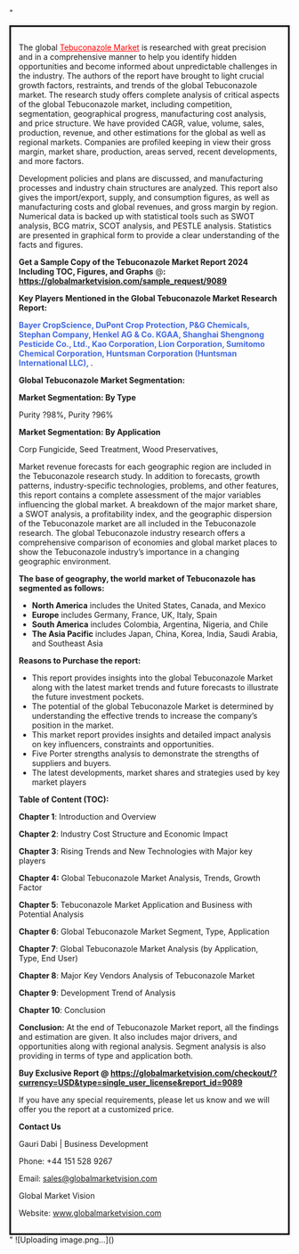 "<div style='border: 3px solid black; padding: 1em;'>

The global <a style='color: #ff0000;' href='https://globalmarketvision.com/reports/global-tebuconazole-market/9089'>Tebuconazole Market</a> is researched with great precision and in a comprehensive manner to help you identify hidden opportunities and become informed about unpredictable challenges in the industry. The authors of the report have brought to light crucial growth factors, restraints, and trends of the global Tebuconazole market. The research study offers complete analysis of critical aspects of the global Tebuconazole market, including competition, segmentation, geographical progress, manufacturing cost analysis, and price structure. We have provided CAGR, value, volume, sales, production, revenue, and other estimations for the global as well as regional markets. Companies are profiled keeping in view their gross margin, market share, production, areas served, recent developments, and more factors.

Development policies and plans are discussed, and manufacturing processes and industry chain structures are analyzed. This report also gives the import/export, supply, and consumption figures, as well as manufacturing costs and global revenues, and gross margin by region. Numerical data is backed up with statistical tools such as SWOT analysis, BCG matrix, SCOT analysis, and PESTLE analysis. Statistics are presented in graphical form to provide a clear understanding of the facts and figures.

<strong>Get a Sample Copy of the Tebuconazole Market Report 2024 Including TOC, Figures, and Graphs</strong> @<strong>:</strong><strong> <a style='color: #ff0000;' href='https://globalmarketvision.com/sample_request/9089?utm_source=linkedinPulse&utm_medium=Dhiraj&utm_campaign=SN'><strong>https://globalmarketvision.com/sample_request/9089</strong></a></strong>

<strong>Key Players Mentioned in the Global Tebuconazole Market Research Report:</strong>

<strong style='color: #4169e1;'>Bayer CropScience, DuPont Crop Protection, P&G Chemicals, Stephan Company, Henkel AG & Co. KGAA, Shanghai Shengnong Pesticide Co.,  Ltd., Kao Corporation, Lion Corporation, Sumitomo Chemical Corporation, Huntsman Corporation (Huntsman International LLC), .

</strong>

<strong>Global Tebuconazole Market Segmentation:</strong>

<strong>Market Segmentation: By Type</strong>

Purity ?98%, Purity ?96%

<strong>Market Segmentation: By Application</strong>

Corp Fungicide, Seed Treatment, Wood Preservatives,

Market revenue forecasts for each geographic region are included in the Tebuconazole research study. In addition to forecasts, growth patterns, industry-specific technologies, problems, and other features, this report contains a complete assessment of the major variables influencing the global market. A breakdown of the major market share, a SWOT analysis, a profitability index, and the geographic dispersion of the Tebuconazole market are all included in the Tebuconazole research. The global Tebuconazole industry research offers a comprehensive comparison of economies and global market places to show the Tebuconazole industry’s importance in a changing geographic environment.

<strong>The base of geography, the world market of Tebuconazole has segmented as follows:</strong>
<ul>
  <li><strong>North America</strong> includes the United States, Canada, and Mexico</li>
  <li><strong>Europe</strong> includes Germany, France, UK, Italy, Spain</li>
  <li><strong>South America</strong> includes Colombia, Argentina, Nigeria, and Chile</li>
  <li><strong>The Asia Pacific</strong> includes Japan, China, Korea, India, Saudi Arabia, and Southeast Asia</li>
</ul>
<strong>Reasons to Purchase the report:</strong>
<ul>
  <li>This report provides insights into the global Tebuconazole Market along with the latest market trends and future forecasts to illustrate the future investment pockets.</li>
  <li>The potential of the global Tebuconazole Market is determined by understanding the effective trends to increase the company’s position in the market.</li>
  <li>This market report provides insights and detailed impact analysis on key influencers, constraints and opportunities.</li>
  <li>Five Porter strengths analysis to demonstrate the strengths of suppliers and buyers.</li>
  <li>The latest developments, market shares and strategies used by key market players</li>
</ul>
<strong>Table of Content (TOC): </strong>

<strong>Chapter 1</strong>: Introduction and Overview

<strong>Chapter 2</strong>: Industry Cost Structure and Economic Impact

<strong>Chapter 3</strong>: Rising Trends and New Technologies with Major key players

<strong>Chapter 4:</strong> Global Tebuconazole Market Analysis, Trends, Growth Factor

<strong>Chapter 5</strong>: Tebuconazole Market Application and Business with Potential Analysis

<strong>Chapter 6</strong>: Global Tebuconazole Market Segment, Type, Application

<strong>Chapter 7</strong>: Global Tebuconazole Market Analysis (by Application, Type, End User)

<strong>Chapter 8</strong>: Major Key Vendors Analysis of Tebuconazole Market

<strong>Chapter 9</strong>: Development Trend of Analysis

<strong>Chapter 10</strong>: Conclusion

<strong>Conclusion:</strong> At the end of Tebuconazole Market report, all the findings and estimation are given. It also includes major drivers, and opportunities along with regional analysis. Segment analysis is also providing in terms of type and application both.

<strong>Buy Exclusive Report @</strong><strong> <strong><a style='color: #ff0000;' href='https://globalmarketvision.com/checkout/?currency=USD&type=single_user_license&report_id=9089?utm_source=linkedinPulse&utm_medium=Dhiraj&utm_campaign=SN'>https://globalmarketvision.com/checkout/?currency=USD&type=single_user_license&report_id=9089</a></strong>
</strong>

If you have any special requirements, please let us know and we will offer you the report at a customized price.

<strong>Contact Us</strong>

Gauri Dabi | Business Development

Phone: +44 151 528 9267

Email: <a href='mailto:sales@globalmarketvision.com'>sales@globalmarketvision.com</a>

Global Market Vision

Website: <a href='http://www.globalmarketvision.com/'>www.globalmarketvision.com</a>

</div>"
![Uploading image.png…]()
